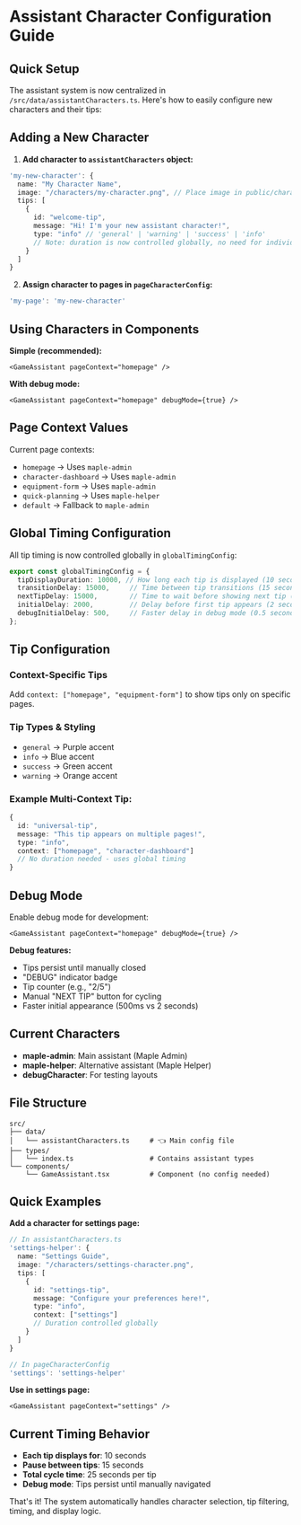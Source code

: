 # Assistant Character Configuration Guide

## Quick Setup

The assistant system is now centralized in `/src/data/assistantCharacters.ts`. Here's how to easily configure new characters and their tips:

## Adding a New Character

1. **Add character to `assistantCharacters` object:**
```typescript
'my-new-character': {
  name: "My Character Name",
  image: "/characters/my-character.png", // Place image in public/characters/
  tips: [
    {
      id: "welcome-tip",
      message: "Hi! I'm your new assistant character!",
      type: "info" // 'general' | 'warning' | 'success' | 'info'
      // Note: duration is now controlled globally, no need for individual durations
    }
  ]
}
```

2. **Assign character to pages in `pageCharacterConfig`:**
```typescript
'my-page': 'my-new-character'
```

## Using Characters in Components

**Simple (recommended):**
```tsx
<GameAssistant pageContext="homepage" />
```

**With debug mode:**
```tsx
<GameAssistant pageContext="homepage" debugMode={true} />
```

## Page Context Values

Current page contexts:
- `homepage` → Uses `maple-admin`
- `character-dashboard` → Uses `maple-admin`  
- `equipment-form` → Uses `maple-admin`
- `quick-planning` → Uses `maple-helper`
- `default` → Fallback to `maple-admin`

## Global Timing Configuration

All tip timing is now controlled globally in `globalTimingConfig`:

```typescript
export const globalTimingConfig = {
  tipDisplayDuration: 10000, // How long each tip is displayed (10 seconds)
  transitionDelay: 15000,     // Time between tip transitions (15 seconds)
  nextTipDelay: 15000,        // Time to wait before showing next tip (15 seconds)
  initialDelay: 2000,         // Delay before first tip appears (2 seconds)
  debugInitialDelay: 500,     // Faster delay in debug mode (0.5 seconds)
};
```

## Tip Configuration

### Context-Specific Tips
Add `context: ["homepage", "equipment-form"]` to show tips only on specific pages.

### Tip Types & Styling
- `general` → Purple accent
- `info` → Blue accent  
- `success` → Green accent
- `warning` → Orange accent

### Example Multi-Context Tip:
```typescript
{
  id: "universal-tip",
  message: "This tip appears on multiple pages!",
  type: "info",
  context: ["homepage", "character-dashboard"]
  // No duration needed - uses global timing
}
```

## Debug Mode

Enable debug mode for development:
```tsx
<GameAssistant pageContext="homepage" debugMode={true} />
```

**Debug features:**
- Tips persist until manually closed
- "DEBUG" indicator badge
- Tip counter (e.g., "2/5")
- Manual "NEXT TIP" button for cycling
- Faster initial appearance (500ms vs 2 seconds)

## Current Characters

- **maple-admin**: Main assistant (Maple Admin)
- **maple-helper**: Alternative assistant (Maple Helper)
- **debugCharacter**: For testing layouts

## File Structure

```
src/
├── data/
│   └── assistantCharacters.ts     # 👈 Main config file
├── types/
│   └── index.ts                   # Contains assistant types
└── components/
    └── GameAssistant.tsx          # Component (no config needed)
```

## Quick Examples

**Add a character for settings page:**
```typescript
// In assistantCharacters.ts
'settings-helper': {
  name: "Settings Guide",
  image: "/characters/settings-character.png",
  tips: [
    {
      id: "settings-tip",
      message: "Configure your preferences here!",
      type: "info",
      context: ["settings"]
      // Duration controlled globally
    }
  ]
}

// In pageCharacterConfig
'settings': 'settings-helper'
```

**Use in settings page:**
```tsx
<GameAssistant pageContext="settings" />
```

## Current Timing Behavior

- **Each tip displays for**: 10 seconds
- **Pause between tips**: 15 seconds  
- **Total cycle time**: 25 seconds per tip
- **Debug mode**: Tips persist until manually navigated

That's it! The system automatically handles character selection, tip filtering, timing, and display logic.
